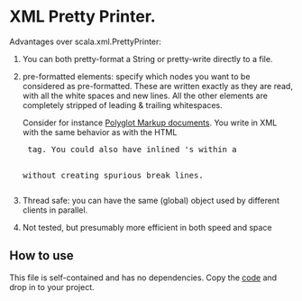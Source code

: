 # XML Pretty Printer.

Advantages over scala.xml.PrettyPrinter:

1. You can both pretty-format a String or pretty-write directly to a file.
2. pre-formatted elements: specify which nodes you want to be considered as pre-formatted.
   These are written exactly as they are read, with all the white spaces and new lines.
   All the other elements are completely stripped of leading & trailing whitespaces.

   Consider for instance [Polyglot Markup documents](http://dev.w3.org/html5/html-polyglot/html-polyglot.html).
   You write in XML with the same behavior as with the HTML <pre> tag.
   You could also have inlined <span>'s within a <p> without creating spurious break lines.

3. Thread safe: you can have the same (global) object used by different clients in parallel.
4. Not tested, but presumably more efficient in both speed and space


## How to use

This file is self-contained and has no dependencies.
Copy the [code](https://github.com/jmcejuela/Scala-XML-Pretty-Printer/blob/master/src/main/scala/com/jmcejuela/scala/xml/XMLPrettyPrinter.scala) and drop in to your project.
